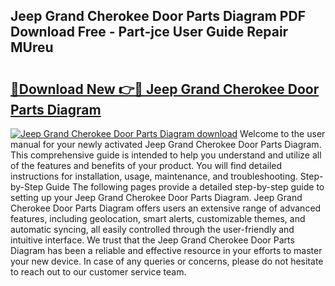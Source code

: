 ## Jeep Grand Cherokee Door Parts Diagram PDF Download Free - Part-jce User Guide Repair MUreu

# <h2><a href="http://dflwta5.blite.top/?on=Jeep+Grand+Cherokee+Door+Parts+Diagram">🔗Download New 👉🔴 Jeep Grand Cherokee Door Parts Diagram</a></h2>

[![Jeep Grand Cherokee Door Parts Diagram download](https://i.imgur.com/lujVjoI.png)](http://dflwta5.blite.top/?on=Jeep+Grand+Cherokee+Door+Parts+Diagram)
Welcome to the user manual for your newly activated Jeep Grand Cherokee Door Parts Diagram. This comprehensive guide is intended to help you understand and utilize all of the features and benefits of your product. You will find detailed instructions for installation, usage, maintenance, and troubleshooting. Step-by-Step Guide The following pages provide a detailed step-by-step guide to setting up your Jeep Grand Cherokee Door Parts Diagram. Jeep Grand Cherokee Door Parts Diagram offers users an extensive range of advanced features, including geolocation, smart alerts, customizable themes, and automatic syncing, all easily controlled through the user-friendly and intuitive interface. We trust that the Jeep Grand Cherokee Door Parts Diagram has been a reliable and effective resource in your efforts to master your new device. In case of any queries or concerns, please do not hesitate to reach out to our customer service team.
